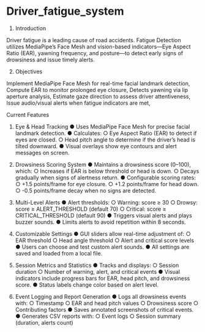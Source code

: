 # Driver_fatigue_system 
1. Introduction
   
Driver fatigue is a leading cause of road accidents. Fatigue Detection utilizes
MediaPipe’s Face Mesh and vision-based indicators—Eye Aspect Ratio (EAR), yawning
frequency, and posture—to detect early signs of drowsiness and issue timely alerts.

2. Objectives

  Implement MediaPipe Face Mesh for real-time facial landmark detection,
  Compute EAR to monitor prolonged eye closure,
  Detects yawning via lip aperture analysis,
  Estimate gaze direction to assess driver attentiveness,
  Issue audio/visual alerts when fatigue indicators are met,

  
Current Features
1. Eye & Head Tracking
● Uses MediaPipe Face Mesh for precise facial landmark detection.
● Calculates:
 ○ Eye Aspect Ratio (EAR) to detect if eyes are closed.
 ○ Head pitch angle to determine if the driver’s head is tilted downward.
● Visual overlays show eye contours and alert messages on screen.


3. Drowsiness Scoring System
● Maintains a drowsiness score (0–100), which:
 ○ Increases if EAR is below threshold or head is down.
 ○ Decays gradually when signs of alertness return.
● Configurable scoring rates:
 ○ +1.5 points/frame for eye closure.
 ○ +1.2 points/frame for head down.
 ○ -0.5 points/frame decay when no signs are detected.


5. Multi-Level Alerts
● Alert thresholds:
 ○ Warning: score ≥ 30
 ○ Drowsy: score ≥ ALERT_THRESHOLD (default 70)
 ○ Critical: score ≥ CRITICAL_THRESHOLD (default 90)
● Triggers visual alerts and plays buzzer sounds.
● Limits alerts to avoid repetition within 8 seconds.


7. Customizable Settings
● GUI sliders allow real-time adjustment of:
 ○ EAR threshold
 ○ Head angle threshold
 ○ Alert and critical score levels
● Users can choose and test custom alert sounds.
● All settings are saved and loaded from a local file.


9. Session Metrics and Statistics
● Tracks and displays:
 ○ Session duration
 ○ Number of warning, alert, and critical events
● Visual indicators include progress bars for EAR, head pitch, and drowsiness
score.
● Status labels change color based on alert level.


11. Event Logging and Report Generation
● Logs all drowsiness events with:
 ○ Timestamp
 ○ EAR and head pitch values
 ○ Drowsiness score
 ○ Contributing factors
● Saves annotated screenshots of critical events.
● Generates CSV reports with:
 ○ Event logs
 ○ Session summary (duration, alerts count)
